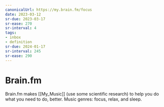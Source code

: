 ```yaml
---
canonicalUrl: https://my.brain.fm/focus
date: 2023-03-12
sr-due: 2023-03-17
sr-ease: 270
sr-interval: 4
tags:
- inbox
- definition
sr-due: 2024-01-17
sr-interval: 245
sr-ease: 290
---
```


# Brain.fm

Brain.fm makes [[My_Music]] (use some scientific research) to help you do what
you need to do, better. Music genres: focus, relax, and sleep.
